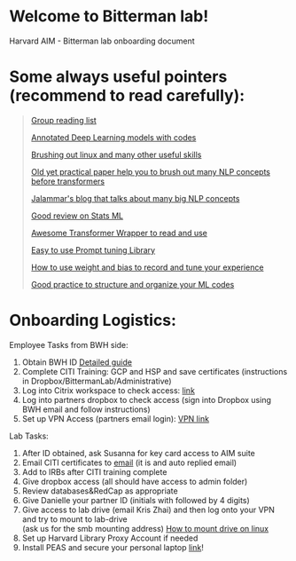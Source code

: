 # Welcome to Bitterman lab!
Harvard AIM - Bitterman lab onboarding document

# Some always useful pointers (recommend to read carefully):
>[Group reading list](https://github.com/shan23chen/paper-reading)
>
>[Annotated Deep Learning models with codes](https://nn.labml.ai/)
>
>[Brushing out linux and many other useful skills](https://missing.csail.mit.edu/)
>
>[Old yet practical paper help you to brush out many NLP concepts before transformers](https://academic.oup.com/jamiaopen/article/2/1/150/5273645#198267995)
>
>[Jalammar's blog that talks about many big NLP concepts](https://jalammar.github.io/)
>
>[Good review on Stats ML](http://www.ai.mit.edu/courses/6.867-f04/exams/final2004sols.pdf)
>
>[Awesome Transformer Wrapper to read and use](https://github.com/Machine-Learning-for-Medical-Language/cnlp_transformers)
>
>[Easy to use Prompt tuning Library](https://github.com/thunlp/OpenPrompt)
>
>[How to use weight and bias to record and tune your experience](https://wandb.ai/amogkam/transformers/reports/Hyperparameter-Optimization-for-Hugging-Face-Transformers--VmlldzoyMTc2ODI)
>
>[Good practice to structure and organize your ML codes](https://github.com/ashleve/lightning-hydra-template)

# Onboarding Logistics:
Employee Tasks from BWH side:
1. Obtain BWH ID [Detailed guide](https://rise.articulate.com/share/iqg76n3ccfpCVmx7BaiCV0YHBjh44xHV#/)
2. Complete CITI Training: GCP and HSP and save certificates (instructions in Dropbox/BittermanLab/Administrative)
3. Log into Citrix workspace to check access: [link](https://workspace.partners.org/Citrix/UniversalWeb/)
4. Log into partners dropbox to check access (sign into Dropbox using BWH 
email and follow instructions)
5. Set up VPN Access (partners email login): [VPN link](https://pulse.massgeneralbrigham.org/resources_training/remote_work_toolkit/vpn)

Lab Tasks:
1. After ID obtained, ask Susanna for key card access to AIM suite
2. Email CITI certificates to [email](CITIPROGRAM@PARTNERS.ORG) (it is and auto replied email)
3. Add to IRBs after CITI training complete
4. Give dropbox access (all should have access to admin folder)
5. Review databases&RedCap as appropriate
6. Give Danielle your partner ID (initials with followed by 4 digits)
7. Give access to lab drive (email Kris Zhai) and then log onto your VPN and try to mount to lab-drive <br /> (ask us for the smb mounting address)
    [How to mount drive on linux](https://marzorati.co/how-to-mount-cifs-share-permanently-on-ubuntu/)
8. Set up Harvard Library Proxy Account if needed
9. Install PEAS and secure your personal laptop [link](https://rc.partners.org/it-services/desktop-mobile-services#macintosh-systems)!
